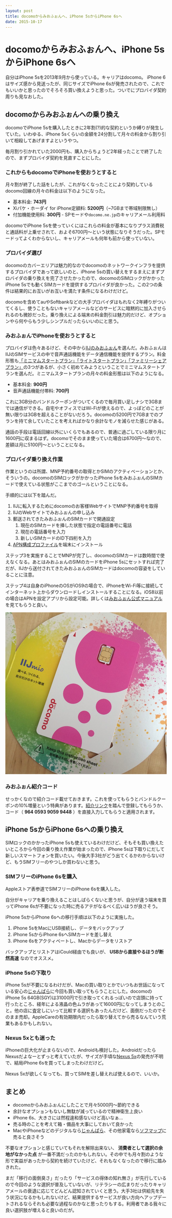 ```yaml
---
layout: post
title: docomoからみおふぉんへ、iPhone 5sからiPhone 6sへ
date: 2015-10-17
---
```


# docomoからみおふぉんへ、iPhone 5sからiPhone 6sへ

自分はiPhone 5sを2013年9月から使っている。キャリアはdocomo。
iPhone 6はサイズ感から見送ったが、同じサイズでiPhone 6sが発売されたので、これでもいいかと思ったのでそろそろ買い換えようと思った。ついでにプロバイダ契約周りも見なおした。

## docomoからみおふぉんへの乗り換え

docomoでiPhone 5sを購入したときに2年割(?)的な契約というか縛りが発生していた。いわゆる、iPhone 5sくらいの金額を24分割して月々の料金から割り引いて相殺してあげますよというやつ。

毎月割り引かれていた2000円も、購入からちょうど2年経ったことで終了したので、まずプロバイダ契約を見直すことにした。

### これからもdocomoでiPhoneを使おうとすると

月々割が終了した話をしたが、これがなくなったことにより契約しているdocomo回線の月々の料金は以下のようになった。

- 基本料金: **743円**
- Xiパケ・ホーダイ for iPhone定額料: **5200円**（~7GBまで帯域制限無し）
- 付加機能使用料: **300円** - SPモードや`docomo.ne.jp`のキャリアメール利用料

docomoでiPhone 5sを使っていくにはこれらの料金が基本になりプラス消費税と通話料が上乗せされて、およそ6700円〜という状態になりそうだった。SPモードってよくわからないし、キャリアメールも何年も前から使っていない。

### プロバイダ選び

docomoのカバーエリアは魅力的なのでdocomoのネットワークインフラを提供するプロバイダであって欲しいのと、iPhone 5sの買い替えをするまえにまずプロバイダの乗り換えを完了させたかったので、docomoのSIMロックがかかったiPhone 5sでも動くSIMカードを提供するプロバイダが良かった。この2つの条件は結果的にお互いがお互いを満たす条件になるわけだけど。

docomoを含めてauやSoftbankなどの大手プロバイダはもれなく2年縛りがついてくるし、使うこともないキャリアメールなどのサービスに暗黙的に加入させられるのも微妙だった。乗り換えによる端末の料金割引は魅力的だけど、オプションやら何やらもう少しシンプルだったらいいのにと思う。

### みおふぉんでiPhoneを使おうとすると

プロバイダは色々あるけど、その中から[IIJのみおふぉん](https://www.iijmio.jp/)を選んだ。みおふぉんはIIJのSIMサービスの中で音声通話機能をデータ通信機能を提供するプラン。料金形態も[「ミニマムスタートプラン」「ライトスタートプラン」「ファミリーシェアプラン」](https://www.iijmio.jp/hdd/miofone/spec.jsp)の3つがあるが、小さく初めてみようということでミニマムスタートプランを選んだ。ミニマムスタートプランの月々の料金形態は以下のようになる。

- 基本料金: **900円**
- 音声通話機能付帯料: **700円**

これに3GB分のバンドルクーポンがついてくるので毎月買い足しナシで3GBまでは通信ができる。自宅やオフィスではWi-Fiが使えるので、よっぽどのことが無い限りは3GBを超えることがないだろう。docomoの5200円で7GBまでのプランを持て余していたことを考えればかなり余計なモノを減らせた感じがある。

通話の手段は電話回線以外にいくらでもあるので、普通に過ごしている限り月に1600円に収まるはず。docomoでそのまま使っていた場合は6700円〜なので、差額は月に5100円〜ということになる。

### プロバイダ乗り換え作業

作業というのは所謂、MNP予約番号の取得とかSIMのアクティベーションとか、そういうの。docomoのSIMロックがかかったiPhone 5sをみおふぉんのSIMカードで使えている状態がここまでのゴールということになる。

手順的には以下を踏んだ。

1. IIJに転入するためにdocomoのお客様WebサイトでMNP予約番号を取得
2. IIJのWebサイトでみおふぉんの申し込み
3. 郵送されてきたみおふぉんのSIMカードで開通設定
    1. 現在のSIMカードを挿した状態で指定の電話番号に電話
    2. 現在の電話番号を入力
    3. 新しいSIMカードのID下四桁を入力
4. [APN構成プロファイル](https://www.iijmio.jp/hdd/devices/config.jsp)を端末にインストール

ステップ3を実施することでMNPが完了し、docomoのSIMカードは数時間で使えなくなる。あとはみおふぉんのSIMのカードをiPhone 5sにセットすれば完了だが、IIJから送付されてきたみおふぉんのSIMカードはdocomoの容姿をしていることに注意。

ステップ4は自身のiPhoneのOSがiOS9の場合で、iPhoneをWi-Fi等に接続してインターネット上からダウンロードしインストールすることになる。iOS8以前の場合はAPNを設定アプリから設定可能。詳しくは[みおふぉん公式マニュアル](https://www.iijmio.jp/service/manual/hdd/)を見てもらうと良い。

![](/img/posts/2015/update-mobile-phone/iijmio.jpg)

### みおふぉん紹介コード

せっかくなので紹介コード載せておきます。これを使ってもらうとバンドルクーポンの10%増量という特典があります。[紹介リンク](https://www.iijmio.jp/campaign/mgm/invite/?id=964059390599448&sns=0)を踏んで登録してもらうか、コード（ **964 0593 9059 9448** ）を直接入力してもらうと適用されます。

## iPhone 5sからiPhone 6sへの乗り換え

SIMロックのかかったiPhone 5sも使えているわけだけど、そもそも買い換えたいところから今回の乗り換え作業が始まったので、iPhone 5sは下取りにだして新しいスマートフォンを買いたい。今後大手3社がどう出てくるかわからないけど、もうSIMフリーのやつしか買わないと思う。

### SIMフリーのiPhone 6sを購入

Appleストア表参道でSIMフリーのiPhone 6sを購入した。

自分がキャリアを乗り換えることはしばらくないと思うが、自分が違う端末を買ってiPhone 6sが不要になった時に売るアテがなるべく広いほうが良さそう。

iPhone 5sからiPhone 6sへの移行手順は以下のように実施した。

1. iPhone 5sをMacにUSB接続し、データをバックアップ
2. iPhone 5sからiPhone 6sへSIMカードを差し替え
3. iPhone 6sをアクティベートし、Macからデータをリストア

バックアップとリストアはiCould経由でも良いが、 **USBから直接やるほうが断然高速** なのでオススメ。

### iPhone 5sの下取り

iPhone 5sが不要になるわけだが、Macの買い取りとかでいつもお世話になっている安心の[じゃんぱら](http://www.janpara.co.jp/)に今回も買い取ってもらうことにした。docomoのiPhone 5s 64GB(SGY)は31000円で引き取ってくれるっぽいので店頭に持って行ったところ、経年による液晶の色ムラがあって16000円になってしまうとのこと。他の店に査定しにいって比較する選択もあったんだけど、面倒だったのでそのまま売却。AppleCareの有効期限内だったら取り替えてから売るなんていう荒業もあるかもしれない。

### Nexus 5xとも迷った

iPhoneの巨大化が止まらないので、Androidも検討した。AndroidだったらNexusだよなーとずっと考えていたが、サイズが手頃な[Nexus 5x](https://store.google.com/product/nexus_5x)の発売が不明で、結局iPhone 6sを買ってしまったわけだけど。

Nexus 5xが欲しくなっても、買ってSIMを差し替えれば使えるので、いいか。

## まとめ

- docomoからみおふぉんにしたことで月々5000円〜節約できる
- 余計なオプションもないし無駄が減っているので精神衛生上良い
- iPhone 6s、大きさには然程違和感ないけど高いなぁ…
- 売る時のことを考えて箱・備品を大事にしておいて良かった
- MacやiPhoneなどのデジタルなら[じゃんぱら](http://www.janpara.co.jp/)、その他家電なら[ソフマップ](https://www.sofmap.com/)に売ると良さそう

不要なオプションと感じていてもそれを解除出来ない、 **消費者として選択の余地がなかった点** が一番不満だったのかもしれない。その中でも月々割のような形で実益があったから契約を続けていたけど、それもなくなったので移行に踏みきれた。

まだ「移行の面倒臭さ」だったり「サービスの得体の知れ無さ」が先行しているので今回のような選択が普及していないが、リテラシーの広まりだったりキャリアメールの衰退に応じてどんどん認知されていくと思う。大手3社は供給先を失う状況になるかもしれないけど、結果提供するサービスが良い方向へアップデートされるならそれも必要な過程なのかなと思ったりもする。利用者である我々に良い選択肢が増えると良いのだが。
